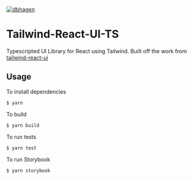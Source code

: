 [![dbhagen](https://circleci.com/gh/dbhagen/tailwind-react-ui-ts/tree/main.svg?style=svg)](https://circleci.com/gh/dbhagen/tailwind-react-ui-ts/tree/main)

# Tailwind-React-UI-TS

Typescripted UI Library for React using Tailwind. Built off the work from [tailwind-react-ui](https://github.com/emortlock/tailwind-react-ui)

## Usage

To install dependencies
```
$ yarn
```

To build
```
$ yarn build
```

To run tests
```
$ yarn test
```

To run Storybook
```
$ yarn storybook
```

